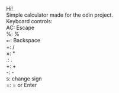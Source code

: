 Hi! <br>
Simple calculator made for the odin project.<br>
Keyboard controls:<br>
AC: Escape<br>
%: %<br>
⭠: Backspace<br>
÷: /<br>
×: *<br>
.: .<br>
+: +<br>
-: -<br>
s: change sign<br>
=: = or Enter<br>

